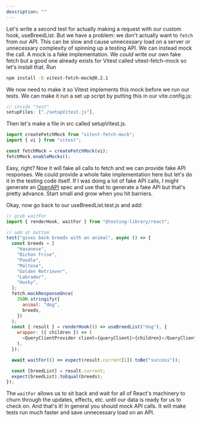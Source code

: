 ```yaml
---
description: ""
---
```


Let's write a second test for actually making a request with our custom hook, useBreedList. But we have a problem: we don't actually want to `fetch` from our API. This can be slow and cause unnecessary load on a server or unnecessary complexity of spinning up a testing API. We can instead mock the call. A mock is a fake implementation. We _could_ write our own fake fetch but a good one already exists for Vitest called vitest-fetch-mock so let's install that. Run

```bash
npm install -D vitest-fetch-mock@0.2.1
```

We now need to make it so Vitest implements this mock before we run our tests. We can make it run a set up script by putting this in our vite.config.js:

```javascript
// inside "test"
setupFiles: ["./setupVitest.js"],
```

Then let's make a file in src called setupVitest.js.

```javascript
import createFetchMock from "vitest-fetch-mock";
import { vi } from "vitest";

const fetchMock = createFetchMock(vi);
fetchMock.enableMocks();
```

Easy, right? Now it will fake all calls to fetch and we can provide fake API responses. We could provide a whole fake implementation here but let's do it in the testing code itself. If I was doing a lot of fake API calls, I might generate an [OpenAPI][openapi] spec and use that to generate a fake API but that's pretty advance. Start small and grow when you hit barriers.

Okay, now go back to our useBreedList.test.js and add:

```javascript
// grab waitFor
import { renderHook, waitFor } from "@testing-library/react";

// add at bottom
test("gives back breeds with an animal", async () => {
  const breeds = [
    "Havanese",
    "Bichon Frise",
    "Poodle",
    "Maltese",
    "Golden Retriever",
    "Labrador",
    "Husky",
  ];
  fetch.mockResponseOnce(
    JSON.stringify({
      animal: "dog",
      breeds,
    })
  );
  const { result } = renderHook(() => useBreedList("dog"), {
    wrapper: ({ children }) => (
      <QueryClientProvider client={queryClient}>{children}</QueryClientProvider>
    ),
  });

  await waitFor(() => expect(result.current[1]).toBe("success"));

  const [breedList] = result.current;
  expect(breedList).toEqual(breeds);
});
```

The `waitFor` allows us to sit back and wait for all of React's machinery to churn through the updates, effects, etc. until our data is ready for us to check on. And that's it! In general you should mock API calls. It will make tests run much faster and save unnecessary load on an API.

[openapi]: https://swagger.io/
